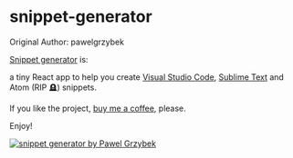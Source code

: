 # snippet-generator

Original Author: pawelgrzybek  

[Snippet generator](https://snippet-generator.app/) is:

a tiny React app to help you create [Visual Studio Code](https://code.visualstudio.com/), [Sublime Text](https://www.sublimetext.com/) and Atom (RIP 🪦) snippets. 

If you like the project, [buy me a coffee](https://www.buymeacoffee.com/pawelgrzybek), please.

Enjoy!

[![snippet generator by Pawel Grzybek](snippet-generator.webp)](https://snippet-generator.app/)
